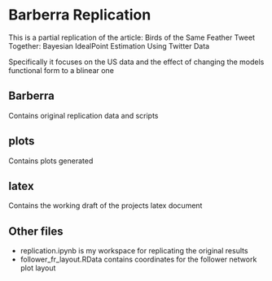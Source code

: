 # Barberra Replication

This is a partial replication of the article: Birds of the Same Feather Tweet  Together: Bayesian IdealPoint Estimation  Using Twitter Data

Specifically it focuses on the US data and the effect of changing the models functional form to a blinear one

## Barberra
Contains original replication data and scripts

## plots
Contains plots generated

## latex
Contains the working draft of the projects latex document

## Other files
- replication.ipynb is my workspace for replicating the original results
- follower_fr_layout.RData contains coordinates for the follower network plot layout
